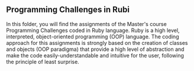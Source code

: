 ## Programming Challenges in Rubi
In this folder, you will find the assignments of the Master's course Programming Challenges coded in Ruby language. Ruby is a high level, interpreted, 
object-oriented programming (OOP) language. The coding approach for this assignments is strongly based on the creation of classes and objects (OOP paradigma)
that provide a high level of abstraction and make the code easily-understandable and intuitive for the user, following the principle of least surprise. 
